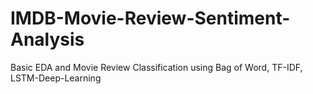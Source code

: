 # IMDB-Movie-Review-Sentiment-Analysis
Basic EDA and Movie Review Classification using Bag of Word, TF-IDF, LSTM-Deep-Learning

